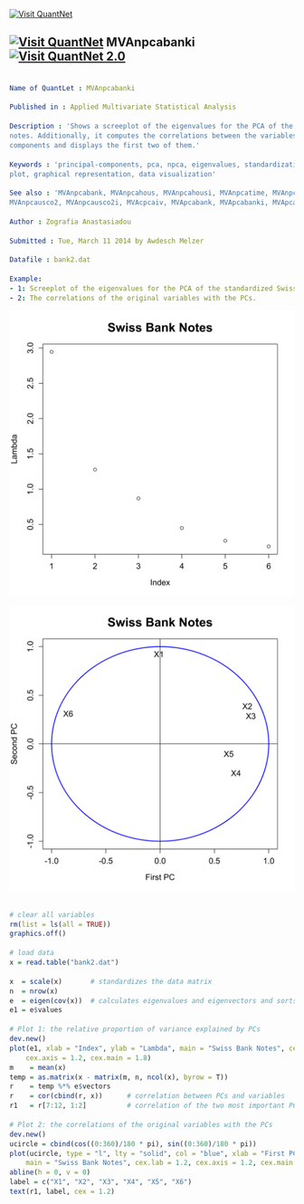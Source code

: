 
[<img src="https://github.com/QuantLet/Styleguide-and-Validation-procedure/blob/master/pictures/banner.png" alt="Visit QuantNet">](http://quantlet.de/index.php?p=info)

## [<img src="https://github.com/QuantLet/Styleguide-and-Validation-procedure/blob/master/pictures/qloqo.png" alt="Visit QuantNet">](http://quantlet.de/) **MVAnpcabanki** [<img src="https://github.com/QuantLet/Styleguide-and-Validation-procedure/blob/master/pictures/QN2.png" width="60" alt="Visit QuantNet 2.0">](http://quantlet.de/d3/ia)

```yaml

Name of QuantLet : MVAnpcabanki

Published in : Applied Multivariate Statistical Analysis

Description : 'Shows a screeplot of the eigenvalues for the PCA of the standardized Swiss bank
notes. Additionally, it computes the correlations between the variables and the principal
components and displays the first two of them.'

Keywords : 'principal-components, pca, npca, eigenvalues, standardization, correlation, screeplot,
plot, graphical representation, data visualization'

See also : 'MVAnpcabank, MVAnpcahous, MVAnpcahousi, MVAnpcatime, MVAnpcafood, MVAnpcausco,
MVAnpcausco2, MVAnpcausco2i, MVAcpcaiv, MVApcabank, MVApcabanki, MVApcabankr, MVApcasimu'

Author : Zografia Anastasiadou

Submitted : Tue, March 11 2014 by Awdesch Melzer

Datafile : bank2.dat

Example: 
- 1: Screeplot of the eigenvalues for the PCA of the standardized Swiss bank notes.
- 2: The correlations of the original variables with the PCs.

```

![Picture1](MVAnpcabanki_1-1.png)

![Picture2](MVAnpcabanki_2-1.png)


```r

# clear all variables
rm(list = ls(all = TRUE))
graphics.off()

# load data
x = read.table("bank2.dat")

x  = scale(x)       # standardizes the data matrix
n  = nrow(x)
e  = eigen(cov(x))  # calculates eigenvalues and eigenvectors and sorts them by size
e1 = e$values

# Plot 1: the relative proportion of variance explained by PCs
dev.new()
plot(e1, xlab = "Index", ylab = "Lambda", main = "Swiss Bank Notes", cex.lab = 1.2, 
    cex.axis = 1.2, cex.main = 1.8)
m    = mean(x)
temp = as.matrix(x - matrix(m, n, ncol(x), byrow = T))
r    = temp %*% e$vectors
r    = cor(cbind(r, x))      # correlation between PCs and variables
r1   = r[7:12, 1:2]          # correlation of the two most important PCs and variables

# Plot 2: the correlations of the original variables with the PCs
dev.new()
ucircle = cbind(cos((0:360)/180 * pi), sin((0:360)/180 * pi))
plot(ucircle, type = "l", lty = "solid", col = "blue", xlab = "First PC", ylab = "Second PC", 
    main = "Swiss Bank Notes", cex.lab = 1.2, cex.axis = 1.2, cex.main = 1.8, lwd = 2)
abline(h = 0, v = 0)
label = c("X1", "X2", "X3", "X4", "X5", "X6")
text(r1, label, cex = 1.2) 

```
